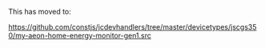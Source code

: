 This has moved to:

https://github.com/constjs/jcdevhandlers/tree/master/devicetypes/jscgs350/my-aeon-home-energy-monitor-gen1.src
